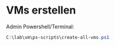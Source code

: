 # VMs erstellen

Admin Powershell/Terminal:

```powershell
C:\lab\vm\ps-scripts\create-all-vms.ps1
```

